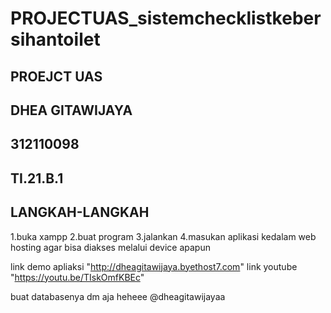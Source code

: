 # PROJECTUAS_sistemchecklistkebersihantoilet
## PROEJCT UAS 
## DHEA GITAWIJAYA
## 312110098
## TI.21.B.1

## LANGKAH-LANGKAH
1.buka xampp
2.buat program
3.jalankan
4.masukan aplikasi kedalam web hosting agar bisa diakses melalui device apapun

link demo apliaksi "http://dheagitawijaya.byethost7.com"
link youtube "https://youtu.be/TIskOmfKBEc"

buat databasenya dm aja heheee
@dheagitawijayaa
